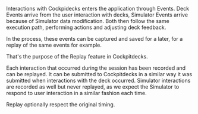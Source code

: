 Interactions with Cockpidecks enters the application through Events. Deck Events arrive from the user interaction with decks,  Simulator Events arrive because of Simulator data modification. Both then follow the same execution path, performing actions and adjusting deck feedback.

In the process, these events can be captured and saved for a later, for a replay of the same events for example.

That's the purpose of the Replay feature in Cockpitdecks.

Each interaction that occurred during the session has been recorded and can be replayed. It can be submitted to Cockpitdecks in a similar way it was submitted when interactions with the deck occurred. Simulator interactions are recorded as well but never replayed, as we expect the Simulator to respond to user interaction in a similar fashion each time.

Replay optionally respect the original timing.
